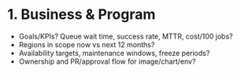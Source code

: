 # 1. Business & Program
- Goals/KPIs? Queue wait time, success rate, MTTR, cost/100 jobs?
- Regions in scope now vs next 12 months?
- Availability targets, maintenance windows, freeze periods?
- Ownership and PR/approval flow for image/chart/env?
